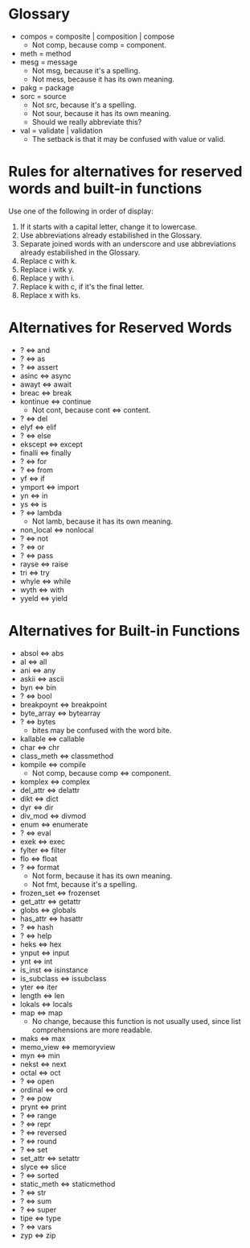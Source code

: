 # Glossary
- compos = composite | composition | compose
    - Not comp, because comp = component.
- meth = method
- mesg = message
    - Not msg, because it's a spelling.
    - Not mess, because it has its own meaning.
- pakg = package
- sorc = source
    - Not src, because it's a spelling.
    - Not sour, because it has its own meaning.
    - Should we really abbreviate this?
- val = validate | validation
    - The setback is that it may be confused with value or valid.

# Rules for alternatives for reserved words and built-in functions
Use one of the following in order of display:
1. If it starts with a capital letter, change it to lowercase.
2. Use abbreviations already estabilished in the Glossary.
3. Separate joined words with an underscore and use abbreviations already estabilished in the Glossary.
4. Replace c with k.
5. Replace i witk y.
6. Replace y with i.
7. Replace k with c, if it's the final letter.
8. Replace x with ks.


# Alternatives for Reserved Words
- ? <=> and
- ? <=> as
- ? <=> assert
- asinc <=> async
- awayt <=> await
- breac <=> break
- kontinue <=> continue
    - Not cont, because cont <=> content.
- ? <=> del
- elyf <=> elif
- ? <=> else
- ekscept <=> except
- finalli <=> finally
- ? <=> for
- ? <=> from
- yf <=> if
- ymport <=> import
- yn <=> in
- ys <=> is
- ? <=> lambda
    - Not lamb, because it has its own meaning.
- non_local <=> nonlocal
- ? <=> not
- ? <=> or
- ? <=> pass
- rayse <=> raise
- tri <=> try
- whyle <=> while
- wyth <=> with
- yyeld <=> yield

# Alternatives for Built-in Functions
- absol <=> abs
- al <=> all
- ani <=> any
- askii <=> ascii
- byn <=> bin
- ? <=> bool
- breakpoynt <=> breakpoint
- byte_array <=> bytearray
- ? <=> bytes
    - bites may be confused with the word bite.
- kallable <=> callable
- char <=> chr
- class_meth <=> classmethod
- kompile <=> compile
    - Not comp, because comp <=> component.
- komplex <=> complex
- del_attr <=> delattr
- dikt <=> dict
- dyr <=> dir
- div_mod <=> divmod
- enum <=> enumerate
- ? <=> eval
- exek <=> exec
- fylter <=> filter
- flo <=> float
- ? <=> format
    - Not form, because it has its own meaning.
    - Not fmt, because it's a spelling.
- frozen_set <=> frozenset
- get_attr <=> getattr
- globs <=> globals
- has_attr <=> hasattr
- ? <=> hash
- ? <=> help
- heks <=> hex
- ynput <=> input
- ynt <=> int
- is_inst <=> isinstance
- is_subclass <=> issubclass
- yter <=> iter
- length <=> len
- lokals <=> locals
- map <=> map
    - No change, because this function is not usually used, since list comprehensions are more readable.
- maks <=> max
- memo_view <=> memoryview
- myn <=> min
- nekst <=> next
- octal <=> oct
- ? <=> open
- ordinal <=> ord
- ? <=> pow
- prynt <=> print
- ? <=> range
- ? <=> repr
- ? <=> reversed
- ? <=> round
- ? <=> set
- set_attr <=> setattr
- slyce <=> slice
- ? <=> sorted
- static_meth <=> staticmethod
- ? <=> str
- ? <=> sum
- ? <=> super
- tipe <=> type
- ? <=> vars
- zyp <=> zip